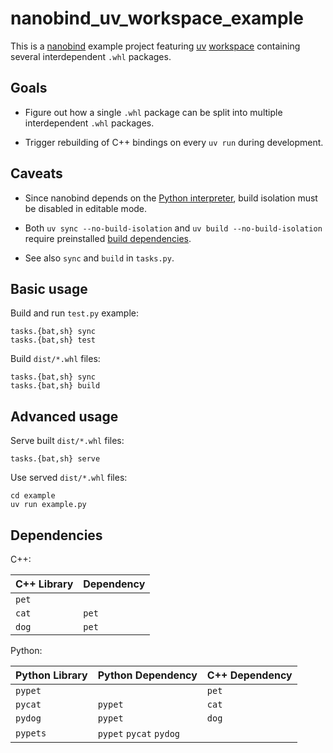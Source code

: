 # nanobind_uv_workspace_example

This is a [nanobind](https://github.com/wjakob/nanobind) example project featuring [uv](https://github.com/astral-sh/uv) [workspace](https://docs.astral.sh/uv/concepts/projects/workspaces) containing several interdependent `.whl` packages.

## Goals

* Figure out how a single `.whl` package can be split into multiple interdependent `.whl` packages.

* Trigger rebuilding of C++ bindings on every `uv run` during development.

## Caveats

* Since nanobind depends on the [Python interpreter](https://nanobind.readthedocs.io/en/latest/building.html#preliminaries), build isolation must be disabled in editable mode.

* Both `uv sync --no-build-isolation` and `uv build --no-build-isolation` require preinstalled [build dependencies](https://docs.astral.sh/uv/reference/settings/#no-build-isolation).

* See also `sync` and `build` in `tasks.py`.

## Basic usage

Build and run `test.py` example:

```
tasks.{bat,sh} sync
tasks.{bat,sh} test
```

Build `dist/*.whl` files:

```
tasks.{bat,sh} sync
tasks.{bat,sh} build
```

## Advanced usage

Serve built `dist/*.whl` files:

```
tasks.{bat,sh} serve
```

Use served `dist/*.whl` files:

```
cd example
uv run example.py
```

## Dependencies

C++:

|C++ Library|Dependency|
|-----------|----------|
|`pet`||
|`cat`|`pet`|
|`dog`|`pet`|

Python:

|Python Library|Python Dependency|C++ Dependency|
|--------------|-----------------|--------------|
|`pypet`||`pet`|
|`pycat`|`pypet`|`cat`|
|`pydog`|`pypet`|`dog`|
|`pypets`|`pypet` `pycat` `pydog`||
